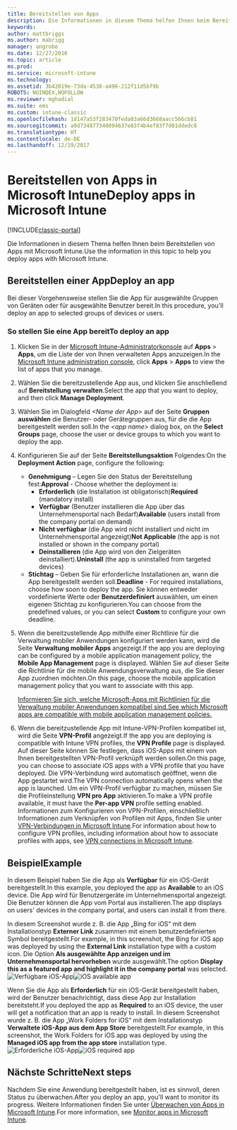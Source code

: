 ```yaml
---
title: Bereitstellen von Apps
description: Die Informationen in diesem Thema helfen Ihnen beim Bereitstellen von Apps mit Microsoft Intune.
keywords: 
author: mattbriggs
ms.author: mabrigg
manager: angrobe
ms.date: 12/27/2016
ms.topic: article
ms.prod: 
ms.service: microsoft-intune
ms.technology: 
ms.assetid: 3b42019e-73da-4538-a496-212f11d5bf9b
ROBOTS: NOINDEX,NOFOLLOW
ms.reviewer: mghadial
ms.suite: ems
ms.custom: intune-classic
ms.openlocfilehash: 1d147a53f283470feda83a66d3668aacc566cb81
ms.sourcegitcommit: a9d734877340894637e03f4b4ef83f7d01ddedc8
ms.translationtype: HT
ms.contentlocale: de-DE
ms.lasthandoff: 12/19/2017
---
```

# <a name="deploy-apps-in-microsoft-intune"></a><span data-ttu-id="09eb8-103">Bereitstellen von Apps in Microsoft Intune</span><span class="sxs-lookup"><span data-stu-id="09eb8-103">Deploy apps in Microsoft Intune</span></span>

[!INCLUDE[classic-portal](../includes/classic-portal.md)]

<span data-ttu-id="09eb8-104">Die Informationen in diesem Thema helfen Ihnen beim Bereitstellen von Apps mit Microsoft Intune.</span><span class="sxs-lookup"><span data-stu-id="09eb8-104">Use the information in this topic to help you deploy apps with Microsoft Intune.</span></span>


## <a name="deploy-an-app"></a><span data-ttu-id="09eb8-105">Bereitstellen einer App</span><span class="sxs-lookup"><span data-stu-id="09eb8-105">Deploy an app</span></span>
<span data-ttu-id="09eb8-106">Bei dieser Vorgehensweise stellen Sie die App für ausgewählte Gruppen von Geräten oder für ausgewählte Benutzer bereit.</span><span class="sxs-lookup"><span data-stu-id="09eb8-106">In this procedure, you'll deploy an app to selected groups of devices or users.</span></span>

### <a name="to-deploy-an-app"></a><span data-ttu-id="09eb8-107">So stellen Sie eine App bereit</span><span class="sxs-lookup"><span data-stu-id="09eb8-107">To deploy an app</span></span>

1. <span data-ttu-id="09eb8-108">Klicken Sie in der [Microsoft Intune-Administratorkonsole](https://manage.microsoft.com) auf **Apps** &gt; **Apps**, um die Liste der von Ihnen verwalteten Apps anzuzeigen.</span><span class="sxs-lookup"><span data-stu-id="09eb8-108">In the [Microsoft Intune administration console](https://manage.microsoft.com), click **Apps** &gt; **Apps** to view the list of apps that you manage.</span></span>

2.  <span data-ttu-id="09eb8-109">Wählen Sie die bereitzustellende App aus, und klicken Sie anschließend auf **Bereitstellung verwalten**.</span><span class="sxs-lookup"><span data-stu-id="09eb8-109">Select the app that you want to deploy, and then click **Manage Deployment**.</span></span>

3.  <span data-ttu-id="09eb8-110">Wählen Sie im Dialogfeld *&lt;Name der App&gt;* auf der Seite **Gruppen auswählen** die Benutzer- oder Gerätegruppen aus, für die die App bereitgestellt werden soll.</span><span class="sxs-lookup"><span data-stu-id="09eb8-110">In the *&lt;app name&gt;* dialog box, on the **Select Groups** page, choose the user or device groups to which you want to deploy the app.</span></span>

4.  <span data-ttu-id="09eb8-111">Konfigurieren Sie auf der Seite **Bereitstellungsaktion** Folgendes:</span><span class="sxs-lookup"><span data-stu-id="09eb8-111">On the **Deployment Action** page, configure the following:</span></span>

    - <span data-ttu-id="09eb8-112">**Genehmigung** – Legen Sie den Status der Bereitstellung fest:</span><span class="sxs-lookup"><span data-stu-id="09eb8-112">**Approval** - Choose whether the deployment is:</span></span>
        - <span data-ttu-id="09eb8-113">**Erforderlich** (die Installation ist obligatorisch)</span><span class="sxs-lookup"><span data-stu-id="09eb8-113">**Required** (mandatory install)</span></span>
        - <span data-ttu-id="09eb8-114">**Verfügbar** (Benutzer installieren die App über das Unternehmensportal nach Bedarf)</span><span class="sxs-lookup"><span data-stu-id="09eb8-114">**Available** (users install from the company portal on demand)</span></span>
        - <span data-ttu-id="09eb8-115">**Nicht verfügbar** (die App wird nicht installiert und nicht im Unternehmensportal angezeigt)</span><span class="sxs-lookup"><span data-stu-id="09eb8-115">**Not Applicable** (the app is not installed or shown in the company portal)</span></span>
        - <span data-ttu-id="09eb8-116">**Deinstallieren** (die App wird von den Zielgeräten deinstalliert).</span><span class="sxs-lookup"><span data-stu-id="09eb8-116">**Uninstall** (the app is uninstalled from targeted devices)</span></span>
    - <span data-ttu-id="09eb8-117">**Stichtag** – Geben Sie für erforderliche Installationen an, wann die App bereitgestellt werden soll.</span><span class="sxs-lookup"><span data-stu-id="09eb8-117">**Deadline** - For required installations, choose how soon to deploy the app.</span></span> <span data-ttu-id="09eb8-118">Sie können entweder vordefinierte Werte oder **Benutzerdefiniert** auswählen, um einen eigenen Stichtag zu konfigurieren.</span><span class="sxs-lookup"><span data-stu-id="09eb8-118">You can choose from the predefined values, or you can select **Custom** to configure your own deadline.</span></span>

5. <span data-ttu-id="09eb8-119">Wenn die bereitzustellende App mithilfe einer Richtlinie für die Verwaltung mobiler Anwendungen konfiguriert werden kann, wird die Seite **Verwaltung mobiler Apps** angezeigt.</span><span class="sxs-lookup"><span data-stu-id="09eb8-119">If the app you are deploying can be configured by a mobile application management policy, the **Mobile App Management** page is displayed.</span></span> <span data-ttu-id="09eb8-120">Wählen Sie auf dieser Seite die Richtlinie für die mobile Anwendungsverwaltung aus, die Sie dieser App zuordnen möchten.</span><span class="sxs-lookup"><span data-stu-id="09eb8-120">On this page, choose the mobile application management policy that you want to associate with this app.</span></span>

    [<span data-ttu-id="09eb8-121">Informieren Sie sich, welche Microsoft-Apps mit Richtlinien für die Verwaltung mobiler Anwendungen kompatibel sind.</span><span class="sxs-lookup"><span data-stu-id="09eb8-121">See which Microsoft apps are compatible with mobile application management policies.</span></span>](https://www.microsoft.com/server-cloud/products/microsoft-intune/partners.aspx)

6. <span data-ttu-id="09eb8-122">Wenn die bereitzustellende App mit Intune-VPN-Profilen kompatibel ist, wird die Seite **VPN-Profil** angezeigt.</span><span class="sxs-lookup"><span data-stu-id="09eb8-122">If the app you are deploying is compatible with Intune VPN profiles, the **VPN Profile** page is displayed.</span></span> <span data-ttu-id="09eb8-123">Auf dieser Seite können Sie festlegen, dass iOS-Apps mit einem von Ihnen bereitgestellten VPN-Profil verknüpft werden sollen.</span><span class="sxs-lookup"><span data-stu-id="09eb8-123">On this page, you can choose to associate iOS apps with a VPN profile that you have deployed.</span></span> <span data-ttu-id="09eb8-124">Die VPN-Verbindung wird automatisch geöffnet, wenn die App gestartet wird.</span><span class="sxs-lookup"><span data-stu-id="09eb8-124">The VPN connection automatically opens when the app is launched.</span></span> <span data-ttu-id="09eb8-125">Um ein VPN-Profil verfügbar zu machen, müssen Sie die Profileinstellung **VPN pro App** aktivieren.</span><span class="sxs-lookup"><span data-stu-id="09eb8-125">To make a VPN profile available, it must have the **Per-app VPN** profile setting enabled.</span></span>
 <span data-ttu-id="09eb8-126">Informationen zum Konfigurieren von VPN-Profilen, einschließlich Informationen zum Verknüpfen von Profilen mit Apps, finden Sie unter [VPN-Verbindungen in Microsoft Intune](vpn-connections-in-microsoft-intune.md).</span><span class="sxs-lookup"><span data-stu-id="09eb8-126">For information about how to configure VPN profiles, including information about how to associate profiles with apps, see [VPN connections in Microsoft Intune](vpn-connections-in-microsoft-intune.md).</span></span>

<!---
>[!TIP]
>If an end user previously installed an iOS app and you now deploy it with a deployment action of **Available**, Intune will automatically begin to manage that app with no further action required by you, or the end-user.
--->

## <a name="example"></a><span data-ttu-id="09eb8-127">Beispiel</span><span class="sxs-lookup"><span data-stu-id="09eb8-127">Example</span></span>

<span data-ttu-id="09eb8-128">In diesem Beispiel haben Sie die App als **Verfügbar** für ein iOS-Gerät bereitgestellt.</span><span class="sxs-lookup"><span data-stu-id="09eb8-128">In this example, you deployed the app as **Available** to an iOS device.</span></span>
<span data-ttu-id="09eb8-129">Die App wird für Benutzergeräte im Unternehmensportal angezeigt. Die Benutzer können die App vom Portal aus installieren.</span><span class="sxs-lookup"><span data-stu-id="09eb8-129">The app displays on users' devices in the company portal, and users can install it from there.</span></span>

<span data-ttu-id="09eb8-130">In diesem Screenshot wurde z. B. die App „Bing for iOS“ mit dem Installationstyp **Externer Link** zusammen mit einem benutzerdefinierten Symbol bereitgestellt.</span><span class="sxs-lookup"><span data-stu-id="09eb8-130">For example, in this screenshot, the Bing for iOS app was deployed by using the **External Link** installation type with a custom icon.</span></span> <span data-ttu-id="09eb8-131">Die Option **Als ausgewählte App anzeigen und im Unternehmensportal hervorheben** wurde ausgewählt.</span><span class="sxs-lookup"><span data-stu-id="09eb8-131">The option **Display this as a featured app and highlight it in the company portal** was selected.</span></span>  
<span data-ttu-id="09eb8-132">![Verfügbare iOS-App](./media/available-install-on-iOS.png)</span><span class="sxs-lookup"><span data-stu-id="09eb8-132">![iOS available app](./media/available-install-on-iOS.png)</span></span>

<span data-ttu-id="09eb8-133">Wenn Sie die App als **Erforderlich** für ein iOS-Gerät bereitgestellt haben, wird der Benutzer benachrichtigt, dass diese App zur Installation bereitsteht.</span><span class="sxs-lookup"><span data-stu-id="09eb8-133">If you deployed the app as **Required** to an iOS device, the user will get a notification that an app is ready to install.</span></span> <span data-ttu-id="09eb8-134">In diesem Screenshot wurde z. B. die App „Work Folders for iOS“ mit dem Installationstyp **Verwaltete iOS-App aus dem App Store** bereitgestellt.</span><span class="sxs-lookup"><span data-stu-id="09eb8-134">For example, in this screenshot, the Work Folders for iOS app was deployed by using the **Managed iOS app from the app store** installation type.</span></span>  
<span data-ttu-id="09eb8-135">![Erforderliche iOS-App](./media/iOS-Required-install.PNG)</span><span class="sxs-lookup"><span data-stu-id="09eb8-135">![iOS required app](./media/iOS-Required-install.PNG)</span></span>

## <a name="next-steps"></a><span data-ttu-id="09eb8-136">Nächste Schritte</span><span class="sxs-lookup"><span data-stu-id="09eb8-136">Next steps</span></span>

<span data-ttu-id="09eb8-137">Nachdem Sie eine Anwendung bereitgestellt haben, ist es sinnvoll, deren Status zu überwachen.</span><span class="sxs-lookup"><span data-stu-id="09eb8-137">After you deploy an app, you'll want to monitor its progress.</span></span> <span data-ttu-id="09eb8-138">Weitere Informationen finden Sie unter [Überwachen von Apps in Microsoft Intune](monitor-apps-in-microsoft-intune.md).</span><span class="sxs-lookup"><span data-stu-id="09eb8-138">For more information, see [Monitor apps in Microsoft Intune](monitor-apps-in-microsoft-intune.md).</span></span>
